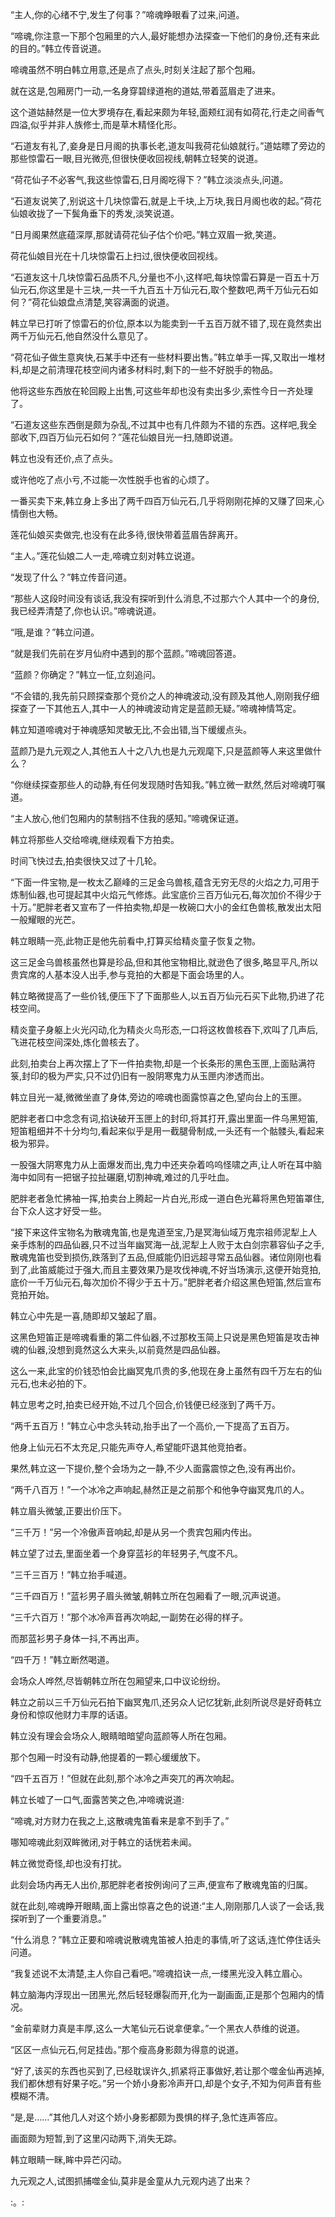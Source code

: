 
“主人,你的心绪不宁,发生了何事？”啼魂睁眼看了过来,问道。

“啼魂,你注意一下那个包厢里的六人,最好能想办法探查一下他们的身份,还有来此的目的。”韩立传音说道。

啼魂虽然不明白韩立用意,还是点了点头,时刻关注起了那个包厢。

就在这是,包厢房门一动,一名身穿碧绿道袍的道姑,带着蓝眉走了进来。

这个道姑赫然是一位大罗境存在,看起来颇为年轻,面颊红润有如荷花,行走之间香气四溢,似乎并非人族修士,而是草木精怪化形。

“石道友有礼了,妾身是日月阁的执事长老,道友叫我荷花仙娘就行。”道姑瞟了旁边的那些惊雷石一眼,目光微亮,但很快便收回视线,朝韩立轻笑的说道。

“荷花仙子不必客气,我这些惊雷石,日月阁吃得下？”韩立淡淡点头,问道。

“石道友说笑了,别说这十几块惊雷石,就是上千块,上万块,我日月阁也收的起。”荷花仙娘收拢了一下鬓角垂下的秀发,淡笑说道。

“日月阁果然底蕴深厚,那就请荷花仙子估个价吧。”韩立双眉一掀,笑道。

荷花仙娘目光在十几块惊雷石上扫过,很快便收回视线。

“石道友这十几块惊雷石品质不凡,分量也不小,这样吧,每块惊雷石算是一百五十万仙元石,你这里是十三块,一共一千九百五十万仙元石,取个整数吧,两千万仙元石如何？”荷花仙娘盘点清楚,笑容满面的说道。

韩立早已打听了惊雷石的价位,原本以为能卖到一千五百万就不错了,现在竟然卖出两千万仙元石,他自然没什么意见了。

“荷花仙子做生意爽快,石某手中还有一些材料要出售。”韩立单手一挥,又取出一堆材料,却是之前清理花枝空间内诸多材料时,剩下的一些不好脱手的物品。

他将这些东西放在轮回殿上出售,可这些年却也没有卖出多少,索性今日一齐处理了。

“石道友这些东西倒是颇为杂乱,不过其中也有几件颇为不错的东西。这样吧,我全部收下,四百万仙元石如何？”莲花仙娘目光一扫,随即说道。

韩立也没有还价,点了点头。

或许他吃了点小亏,不过能一次性脱手也省的心烦了。

一番买卖下来,韩立身上多出了两千四百万仙元石,几乎将刚刚花掉的又赚了回来,心情倒也大畅。

莲花仙娘买卖做完,也没有在此多待,很快带着蓝眉告辞离开。

“主人。”莲花仙娘二人一走,啼魂立刻对韩立说道。

“发现了什么？”韩立传音问道。

“那些人这段时间没有谈话,我没有探听到什么消息,不过那六个人其中一个的身份,我已经弄清楚了,你也认识。”啼魂说道。

“哦,是谁？”韩立问道。

“就是我们先前在岁月仙府中遇到的那个蓝颜。”啼魂回答道。

“蓝颜？你确定？”韩立一怔,立刻追问。

“不会错的,我先前只顾探查那个竞价之人的神魂波动,没有顾及其他人,刚刚我仔细探查了一下其他五人,其中一人的神魂波动肯定是蓝颜无疑。”啼魂神情笃定。

韩立知道啼魂对于神魂感知灵敏无比,不会出错,当下缓缓点头。

蓝颜乃是九元观之人,其他五人十之八九也是九元观麾下,只是蓝颜等人来这里做什么？

“你继续探查那些人的动静,有任何发现随时告知我。”韩立微一默然,然后对啼魂叮嘱道。

“主人放心,他们包厢内的禁制挡不住我的感知。”啼魂保证道。

韩立将那些人交给啼魂,继续观看下方拍卖。

时间飞快过去,拍卖很快又过了十几轮。

“下面一件宝物,是一枚太乙巅峰的三足金乌兽核,蕴含无穷无尽的火焰之力,可用于炼制仙器,也可提起其中火焰元气修炼。此宝底价三百万仙元石,每次加价不得少于十万。”肥胖老者又宣布了一件拍卖物,却是一枚碗口大小的金红色兽核,散发出太阳一般耀眼的光芒。

韩立眼睛一亮,此物正是他先前看中,打算买给精炎童子恢复之物。

这三足金乌兽核虽然也算是珍品,但和其他宝物相比,就逊色了很多,略显平凡,所以贵宾席的人基本没人出手,参与竞拍的大都是下面会场里的人。

韩立略微提高了一些价钱,便压下了下面那些人,以五百万仙元石买下此物,扔进了花枝空间。

精炎童子身躯上火光闪动,化为精炎火鸟形态,一口将这枚兽核吞下,欢叫了几声后,飞进花枝空间深处,炼化兽核去了。

此刻,拍卖台上再次摆上了下一件拍卖物,却是一个长条形的黑色玉匣,上面贴满符箓,封印的极为严实,只不过仍旧有一股阴寒鬼力从玉匣内渗透而出。

韩立目光一凝,微微坐直了身体,旁边的啼魂也面露惊喜之色,望向台上的玉匣。

肥胖老者口中念念有词,掐诀破开玉匣上的封印,将其打开,露出里面一件乌黑短笛,短笛粗细并不十分均匀,看起来似乎是用一截腿骨制成,一头还有一个骷髅头,看起来极为邪异。

一股强大阴寒鬼力从上面爆发而出,鬼力中还夹杂着呜呜怪啸之声,让人听在耳中脑海中如同有一把锯子拉扯碾磨,切割神魂,难过的几乎吐血。

肥胖老者急忙拂袖一挥,拍卖台上腾起一片白光,形成一道白色光幕将黑色短笛罩住,台下众人这才好受一些。

“接下来这件宝物名为散魂鬼笛,也是鬼道至宝,乃是冥海仙域万鬼宗祖师泥犁上人亲手炼制的四品仙器,只不过当年幽冥海一战,泥犁上人败于太白剑宗慕容仙子之手,散魂鬼笛也受到损伤,跌落到了五品,但威能仍旧远超寻常五品仙器。诸位刚刚也看到了,此笛威能过于强大,而且主要效果乃是攻伐神魂,不好当场演示,这便开始竞拍,底价一千万仙元石,每次加价不得少于五十万。”肥胖老者介绍这黑色短笛,然后宣布竞拍开始。

韩立心中先是一喜,随即却又皱起了眉。

这黑色短笛正是啼魂看重的第二件仙器,不过那枚玉简上只说是黑色短笛是攻击神魂的仙器,没想到竟然这么大来头,以前竟然是四品仙器。

这么一来,此宝的价钱恐怕会比幽冥鬼爪贵的多,他现在身上虽然有四千万左右的仙元石,也未必拍的下。

韩立思考之时,拍卖已经开始,不过几个回合,价钱便已经涨到了两千万。

“两千五百万！”韩立心中念头转动,抬手出了一个高价,一下提高了五百万。

他身上仙元石不太充足,只能先声夺人,希望能吓退其他竞拍者。

果然,韩立这一下提价,整个会场为之一静,不少人面露震惊之色,没有再出价。

“两千八百万！”一个冰冷之声响起,赫然正是之前那个和他争夺幽冥鬼爪的人。

韩立眉头微皱,正要出价压下。

“三千万！”另一个冷傲声音响起,却是从另一个贵宾包厢内传出。

韩立望了过去,里面坐着一个身穿蓝衫的年轻男子,气度不凡。

“三千三百万！”韩立抬手喊道。

“三千四百万！”蓝衫男子眉头微皱,朝韩立所在包厢看了一眼,沉声说道。

“三千六百万！”那个冰冷声音再次响起,一副势在必得的样子。

而那蓝衫男子身体一抖,不再出声。

“四千万！”韩立断然喝道。

会场众人哗然,尽皆朝韩立所在包厢望来,口中议论纷纷。

韩立之前以三千万仙元石拍下幽冥鬼爪,还另众人记忆犹新,此刻所说尽是好奇韩立身份和惊叹他财力丰厚的话语。

韩立没有理会会场众人,眼睛暗暗望向蓝颜等人所在包厢。

那个包厢一时没有动静,他提着的一颗心缓缓放下。

“四千五百万！”但就在此刻,那个冰冷之声突兀的再次响起。

韩立长嘘了一口气,面露苦笑之色,冲啼魂说道:

“啼魂,对方财力在我之上,这散魂鬼笛看来是拿不到手了。”

哪知啼魂此刻双眸微闭,对于韩立的话恍若未闻。

韩立微觉奇怪,却也没有打扰。

此刻会场内再无人出价,那肥胖老者按例询问了三声,便宣布了散魂鬼笛的归属。

就在此刻,啼魂睁开眼睛,面上露出惊喜之色的说道:“主人,刚刚那几人谈了一会话,我探听到了一个重要消息。”

“什么消息？”韩立正要和啼魂说散魂鬼笛被人拍走的事情,听了这话,连忙停住话头问道。

“我复述说不太清楚,主人你自己看吧。”啼魂掐诀一点,一缕黑光没入韩立眉心。

韩立脑海内浮现出一团黑光,然后轻轻爆裂而开,化为一副画面,正是那个包厢内的情况。

“金前辈财力真是丰厚,这么一大笔仙元石说拿便拿。”一个黑衣人恭维的说道。

“区区一点仙元石,何足挂齿。”那个瘦高身影颇为得意的说道。

“好了,该买的东西也买到了,已经耽误许久,抓紧将正事做好,若让那个噬金仙再逃掉,我们都休想有好果子吃。”另一个娇小身影冷声开口,却是个女子,不知为何声音有些模糊不清。

“是,是……”其他几人对这个娇小身影都颇为畏惧的样子,急忙连声答应。

画面颇为短暂,到了这里闪动两下,消失无踪。

韩立眼睛一眯,眸中异芒闪动。

九元观之人,试图抓捕噬金仙,莫非是金童从九元观内逃了出来？

:。:
